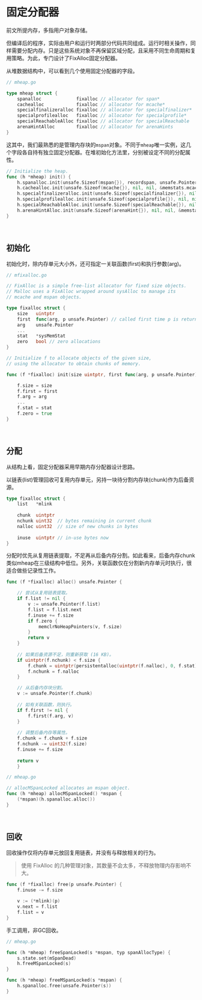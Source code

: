 # 固定分配器

前文所提内存，多指用户对象存储。

但编译后的程序，实际由用户和运行时两部分代码共同组成。运行时相关操作，同样需要分配内存。只是这些系统对象不再保留区域分配，且采用不同生命周期和复用策略。为此，专门设计了FixAlloc固定分配器。

从堆数据结构中，可以看到几个使用固定分配器的字段。

```go
// mheap.go

type mheap struct {
    spanalloc             fixalloc // allocator for span*
    cachealloc            fixalloc // allocator for mcache*
    specialfinalizeralloc fixalloc // allocator for specialfinalizer*
    specialprofilealloc   fixalloc // allocator for specialprofile*
    specialReachableAlloc fixalloc // allocator for specialReachable
    arenaHintAlloc        fixalloc // allocator for arenaHints    
}
```

这其中，我们最熟悉的是管理内存块的`mspan`对象。不同于`mheap`唯一实例，这几个字段各自持有独立固定分配器。在堆初始化方法里，分别被设定不同的分配属性。

```go
// Initialize the heap.
func (h *mheap) init() {
    h.spanalloc.init(unsafe.Sizeof(mspan{}), recordspan, unsafe.Pointer(h), &memstats.mspan_sys)
    h.cachealloc.init(unsafe.Sizeof(mcache{}), nil, nil, &memstats.mcache_sys)
    h.specialfinalizeralloc.init(unsafe.Sizeof(specialfinalizer{}), nil, nil, &memstats.other_sys)
    h.specialprofilealloc.init(unsafe.Sizeof(specialprofile{}), nil, nil, &memstats.other_sys)
    h.specialReachableAlloc.init(unsafe.Sizeof(specialReachable{}), nil, nil, &memstats.other_sys)
    h.arenaHintAlloc.init(unsafe.Sizeof(arenaHint{}), nil, nil, &memstats.other_sys)
}
```

&nbsp;

## 初始化

初始化时，除内存单元大小外，还可指定一关联函数(first)和执行参数(arg)。

```go
// mfixalloc.go

// FixAlloc is a simple free-list allocator for fixed size objects.
// Malloc uses a FixAlloc wrapped around sysAlloc to manage its
// mcache and mspan objects.

type fixalloc struct {
    size   uintptr
    first  func(arg, p unsafe.Pointer) // called first time p is returned
    arg    unsafe.Pointer
    ...
    stat   *sysMemStat
    zero   bool // zero allocations
}
```

```go
// Initialize f to allocate objects of the given size,
// using the allocator to obtain chunks of memory.

func (f *fixalloc) init(size uintptr, first func(arg, p unsafe.Pointer), arg unsafe.Pointer, stat *sysMemStat) {

    f.size = size
    f.first = first
    f.arg = arg
    ...
    f.stat = stat
    f.zero = true
}
```

&nbsp;

## 分配

从结构上看，固定分配器采用早期内存分配器设计思路。

以链表(list)管理回收可复用内存单元，另持一块待分割内存块(chunk)作为后备资源。

```go
type fixalloc struct {
    list   *mlink
    
    chunk  uintptr
    nchunk uint32  // bytes remaining in current chunk
    nalloc uint32  // size of new chunks in bytes
    
    inuse  uintptr // in-use bytes now
}
```

分配时优先从复用链表提取，不足再从后备内存分割。如此看来，后备内存chunk类似mheap在三级结构中低位。另外，关联函数仅在分割新内存单元时执行，很适合做些记录性工作。

```go
func (f *fixalloc) alloc() unsafe.Pointer {

    // 尝试从复⽤链表提取。
    if f.list != nil {
        v := unsafe.Pointer(f.list)
        f.list = f.list.next
        f.inuse += f.size
        if f.zero {
            memclrNoHeapPointers(v, f.size)
        }
        return v
    }
    
    // 如果后备资源不足，则重新获取 (16 KB)。
    if uintptr(f.nchunk) < f.size {
        f.chunk = uintptr(persistentalloc(uintptr(f.nalloc), 0, f.stat))
        f.nchunk = f.nalloc
    }

    // 从后备内存块分割。
    v := unsafe.Pointer(f.chunk)
    
    // 如有关联函数，则执⾏。
    if f.first != nil {
        f.first(f.arg, v)
    }
    
    // 调整后备内存等属性。
    f.chunk = f.chunk + f.size
    f.nchunk -= uint32(f.size)
    f.inuse += f.size
    
    return v
    }
```

```go
// mheap.go

// allocMSpanLocked allocates an mspan object.
func (h *mheap) allocMSpanLocked() *mspan {
    (*mspan)(h.spanalloc.alloc())
}
```

&nbsp;

## 回收

回收操作仅将内存单元放回复用链表，并没有与释放相关的行为。

> 使用 FixAlloc 的几种管理对象，其数量不会太多，不释放物理内存影响不大。

```go
func (f *fixalloc) free(p unsafe.Pointer) {
    f.inuse -= f.size
    
    v := (*mlink)(p)
    v.next = f.list
    f.list = v
}
```

手工调用，非GC回收。

```go
// mheap.go

func (h *mheap) freeSpanLocked(s *mspan, typ spanAllocType) {
    s.state.set(mSpanDead)
    h.freeMSpanLocked(s)
}

func (h *mheap) freeMSpanLocked(s *mspan) {
    h.spanalloc.free(unsafe.Pointer(s))
}
```

